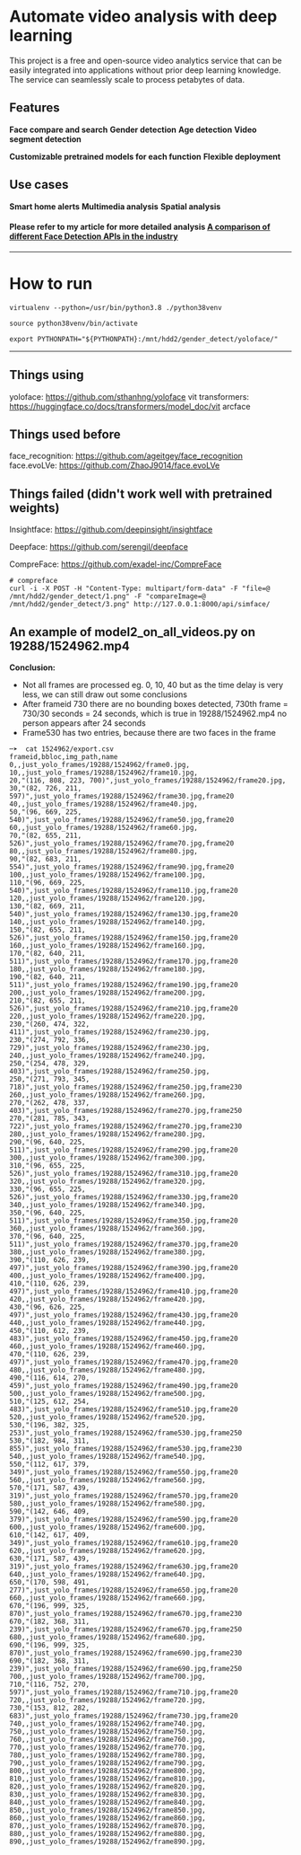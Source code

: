 # Automate video analysis with deep learning

This project is a free and open-source video analytics service that can be easily integrated into applications without prior deep learning knowledge. The service can seamlessly scale to process petabytes of data.

## Features

**Face compare and search**
**Gender detection**
**Age detection**
**Video segment detection**

**Customizable pretrained models for each function**
**Flexible deployment**

## Use cases

**Smart home alerts**
**Multimedia analysis**
**Spatial analysis**


#### Please refer to my article for more detailed analysis [A comparison of different Face Detection APIs in the industry](https://rushichaudhari.github.io/posts/2022-05-06-why-do-we-need-an-opensource-face-detection-apis/)

---

# How to run

`virtualenv --python=/usr/bin/python3.8 ./python38venv`

`source python38venv/bin/activate`

`export PYTHONPATH="${PYTHONPATH}:/mnt/hdd2/gender_detect/yoloface/"`

--- 
## Things using

yoloface: https://github.com/sthanhng/yoloface
vit transformers: https://huggingface.co/docs/transformers/model_doc/vit
arcface

## Things used before

face_recognition: https://github.com/ageitgey/face_recognition
face.evoLVe: https://github.com/ZhaoJ9014/face.evoLVe
## Things failed (didn't work well with pretrained weights)

Insightface: https://github.com/deepinsight/insightface

Deepface: https://github.com/serengil/deepface

CompreFace: https://github.com/exadel-inc/CompreFace
```
# compreface
curl -i -X POST -H "Content-Type: multipart/form-data" -F "file=@ /mnt/hdd2/gender_detect/1.png" -F "compareImage=@ /mnt/hdd2/gender_detect/3.png" http://127.0.0.1:8000/api/simface/
```

## An example of model2_on_all_videos.py on 19288/1524962.mp4

**Conclusion:**
- Not all frames are processed eg. 0, 10, 40 but as the time delay is very less, we can still draw out some conclusions
- After frameid 730 there are no bounding boxes detected, 730th frame = 730/30 seconds = 24 seconds, which is true in 19288/1524962.mp4 no person appears after 24 seconds
- Frame530 has two entries, because there are two faces in the frame

```
─➤  cat 1524962/export.csv
frameid,bbloc,img_path,name
0,,just_yolo_frames/19288/1524962/frame0.jpg,
10,,just_yolo_frames/19288/1524962/frame10.jpg,
20,"(116, 808, 223, 700)",just_yolo_frames/19288/1524962/frame20.jpg,
30,"(82, 726, 211, 597)",just_yolo_frames/19288/1524962/frame30.jpg,frame20
40,,just_yolo_frames/19288/1524962/frame40.jpg,
50,"(96, 669, 225, 540)",just_yolo_frames/19288/1524962/frame50.jpg,frame20
60,,just_yolo_frames/19288/1524962/frame60.jpg,
70,"(82, 655, 211, 526)",just_yolo_frames/19288/1524962/frame70.jpg,frame20
80,,just_yolo_frames/19288/1524962/frame80.jpg,
90,"(82, 683, 211, 554)",just_yolo_frames/19288/1524962/frame90.jpg,frame20
100,,just_yolo_frames/19288/1524962/frame100.jpg,
110,"(96, 669, 225, 540)",just_yolo_frames/19288/1524962/frame110.jpg,frame20
120,,just_yolo_frames/19288/1524962/frame120.jpg,
130,"(82, 669, 211, 540)",just_yolo_frames/19288/1524962/frame130.jpg,frame20
140,,just_yolo_frames/19288/1524962/frame140.jpg,
150,"(82, 655, 211, 526)",just_yolo_frames/19288/1524962/frame150.jpg,frame20
160,,just_yolo_frames/19288/1524962/frame160.jpg,
170,"(82, 640, 211, 511)",just_yolo_frames/19288/1524962/frame170.jpg,frame20
180,,just_yolo_frames/19288/1524962/frame180.jpg,
190,"(82, 640, 211, 511)",just_yolo_frames/19288/1524962/frame190.jpg,frame20
200,,just_yolo_frames/19288/1524962/frame200.jpg,
210,"(82, 655, 211, 526)",just_yolo_frames/19288/1524962/frame210.jpg,frame20
220,,just_yolo_frames/19288/1524962/frame220.jpg,
230,"(260, 474, 322, 411)",just_yolo_frames/19288/1524962/frame230.jpg,
230,"(274, 792, 336, 729)",just_yolo_frames/19288/1524962/frame230.jpg,
240,,just_yolo_frames/19288/1524962/frame240.jpg,
250,"(254, 478, 329, 403)",just_yolo_frames/19288/1524962/frame250.jpg,
250,"(271, 793, 345, 718)",just_yolo_frames/19288/1524962/frame250.jpg,frame230
260,,just_yolo_frames/19288/1524962/frame260.jpg,
270,"(262, 478, 337, 403)",just_yolo_frames/19288/1524962/frame270.jpg,frame250
270,"(281, 785, 343, 722)",just_yolo_frames/19288/1524962/frame270.jpg,frame230
280,,just_yolo_frames/19288/1524962/frame280.jpg,
290,"(96, 640, 225, 511)",just_yolo_frames/19288/1524962/frame290.jpg,frame20
300,,just_yolo_frames/19288/1524962/frame300.jpg,
310,"(96, 655, 225, 526)",just_yolo_frames/19288/1524962/frame310.jpg,frame20
320,,just_yolo_frames/19288/1524962/frame320.jpg,
330,"(96, 655, 225, 526)",just_yolo_frames/19288/1524962/frame330.jpg,frame20
340,,just_yolo_frames/19288/1524962/frame340.jpg,
350,"(96, 640, 225, 511)",just_yolo_frames/19288/1524962/frame350.jpg,frame20
360,,just_yolo_frames/19288/1524962/frame360.jpg,
370,"(96, 640, 225, 511)",just_yolo_frames/19288/1524962/frame370.jpg,frame20
380,,just_yolo_frames/19288/1524962/frame380.jpg,
390,"(110, 626, 239, 497)",just_yolo_frames/19288/1524962/frame390.jpg,frame20
400,,just_yolo_frames/19288/1524962/frame400.jpg,
410,"(110, 626, 239, 497)",just_yolo_frames/19288/1524962/frame410.jpg,frame20
420,,just_yolo_frames/19288/1524962/frame420.jpg,
430,"(96, 626, 225, 497)",just_yolo_frames/19288/1524962/frame430.jpg,frame20
440,,just_yolo_frames/19288/1524962/frame440.jpg,
450,"(110, 612, 239, 483)",just_yolo_frames/19288/1524962/frame450.jpg,frame20
460,,just_yolo_frames/19288/1524962/frame460.jpg,
470,"(110, 626, 239, 497)",just_yolo_frames/19288/1524962/frame470.jpg,frame20
480,,just_yolo_frames/19288/1524962/frame480.jpg,
490,"(116, 614, 270, 459)",just_yolo_frames/19288/1524962/frame490.jpg,frame20
500,,just_yolo_frames/19288/1524962/frame500.jpg,
510,"(125, 612, 254, 483)",just_yolo_frames/19288/1524962/frame510.jpg,frame20
520,,just_yolo_frames/19288/1524962/frame520.jpg,
530,"(196, 382, 325, 253)",just_yolo_frames/19288/1524962/frame530.jpg,frame250
530,"(182, 984, 311, 855)",just_yolo_frames/19288/1524962/frame530.jpg,frame230
540,,just_yolo_frames/19288/1524962/frame540.jpg,
550,"(112, 617, 379, 349)",just_yolo_frames/19288/1524962/frame550.jpg,frame20
560,,just_yolo_frames/19288/1524962/frame560.jpg,
570,"(171, 587, 439, 319)",just_yolo_frames/19288/1524962/frame570.jpg,frame20
580,,just_yolo_frames/19288/1524962/frame580.jpg,
590,"(142, 646, 409, 379)",just_yolo_frames/19288/1524962/frame590.jpg,frame20
600,,just_yolo_frames/19288/1524962/frame600.jpg,
610,"(142, 617, 409, 349)",just_yolo_frames/19288/1524962/frame610.jpg,frame20
620,,just_yolo_frames/19288/1524962/frame620.jpg,
630,"(171, 587, 439, 319)",just_yolo_frames/19288/1524962/frame630.jpg,frame20
640,,just_yolo_frames/19288/1524962/frame640.jpg,
650,"(170, 598, 491, 277)",just_yolo_frames/19288/1524962/frame650.jpg,frame20
660,,just_yolo_frames/19288/1524962/frame660.jpg,
670,"(196, 999, 325, 870)",just_yolo_frames/19288/1524962/frame670.jpg,frame230
670,"(182, 368, 311, 239)",just_yolo_frames/19288/1524962/frame670.jpg,frame250
680,,just_yolo_frames/19288/1524962/frame680.jpg,
690,"(196, 999, 325, 870)",just_yolo_frames/19288/1524962/frame690.jpg,frame230
690,"(182, 368, 311, 239)",just_yolo_frames/19288/1524962/frame690.jpg,frame250
700,,just_yolo_frames/19288/1524962/frame700.jpg,
710,"(116, 752, 270, 597)",just_yolo_frames/19288/1524962/frame710.jpg,frame20
720,,just_yolo_frames/19288/1524962/frame720.jpg,
730,"(153, 812, 282, 683)",just_yolo_frames/19288/1524962/frame730.jpg,frame20
740,,just_yolo_frames/19288/1524962/frame740.jpg,
750,,just_yolo_frames/19288/1524962/frame750.jpg,
760,,just_yolo_frames/19288/1524962/frame760.jpg,
770,,just_yolo_frames/19288/1524962/frame770.jpg,
780,,just_yolo_frames/19288/1524962/frame780.jpg,
790,,just_yolo_frames/19288/1524962/frame790.jpg,
800,,just_yolo_frames/19288/1524962/frame800.jpg,
810,,just_yolo_frames/19288/1524962/frame810.jpg,
820,,just_yolo_frames/19288/1524962/frame820.jpg,
830,,just_yolo_frames/19288/1524962/frame830.jpg,
840,,just_yolo_frames/19288/1524962/frame840.jpg,
850,,just_yolo_frames/19288/1524962/frame850.jpg,
860,,just_yolo_frames/19288/1524962/frame860.jpg,
870,,just_yolo_frames/19288/1524962/frame870.jpg,
880,,just_yolo_frames/19288/1524962/frame880.jpg,
890,,just_yolo_frames/19288/1524962/frame890.jpg,
```
